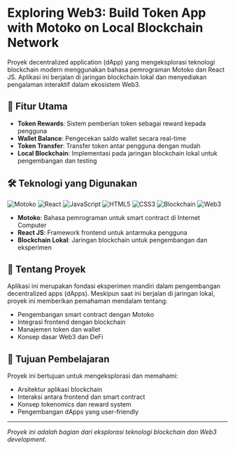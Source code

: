 # Exploring Web3: Build Token App with Motoko on Local Blockchain Network

Proyek decentralized application (dApp) yang mengeksplorasi teknologi blockchain modern menggunakan bahasa pemrograman Motoko dan React JS. Aplikasi ini berjalan di jaringan blockchain lokal dan menyediakan pengalaman interaktif dalam ekosistem Web3.

## 🚀 Fitur Utama

- **Token Rewards**: Sistem pemberian token sebagai reward kepada pengguna
- **Wallet Balance**: Pengecekan saldo wallet secara real-time
- **Token Transfer**: Transfer token antar pengguna dengan mudah
- **Local Blockchain**: Implementasi pada jaringan blockchain lokal untuk pengembangan dan testing

## 🛠️ Teknologi yang Digunakan

![Motoko](https://img.shields.io/badge/Motoko-292D3E?style=for-the-badge&logo=motoko&logoColor=white)
![React](https://img.shields.io/badge/React-20232A?style=for-the-badge&logo=react&logoColor=61DAFB)
![JavaScript](https://img.shields.io/badge/JavaScript-F7DF1E?style=for-the-badge&logo=javascript&logoColor=black)
![HTML5](https://img.shields.io/badge/HTML5-E34F26?style=for-the-badge&logo=html5&logoColor=white)
![CSS3](https://img.shields.io/badge/CSS3-1572B6?style=for-the-badge&logo=css3&logoColor=white)
![Blockchain](https://img.shields.io/badge/Blockchain-121D33?style=for-the-badge&logo=blockchain&logoColor=white)
![Web3](https://img.shields.io/badge/Web3-F16822?style=for-the-badge&logo=web3.js&logoColor=white)

- **Motoko**: Bahasa pemrograman untuk smart contract di Internet Computer
- **React JS**: Framework frontend untuk antarmuka pengguna
- **Blockchain Lokal**: Jaringan blockchain untuk pengembangan dan eksperimen

## 📝 Tentang Proyek

Aplikasi ini merupakan fondasi eksperimen mandiri dalam pengembangan decentralized apps (dApps). Meskipun saat ini berjalan di jaringan lokal, proyek ini memberikan pemahaman mendalam tentang:

- Pengembangan smart contract dengan Motoko
- Integrasi frontend dengan blockchain
- Manajemen token dan wallet
- Konsep dasar Web3 dan DeFi

## 🎯 Tujuan Pembelajaran

Proyek ini bertujuan untuk mengeksplorasi dan memahami:
- Arsitektur aplikasi blockchain
- Interaksi antara frontend dan smart contract
- Konsep tokenomics dan reward system
- Pengembangan dApps yang user-friendly

---

*Proyek ini adalah bagian dari eksplorasi teknologi blockchain dan Web3 development.*
